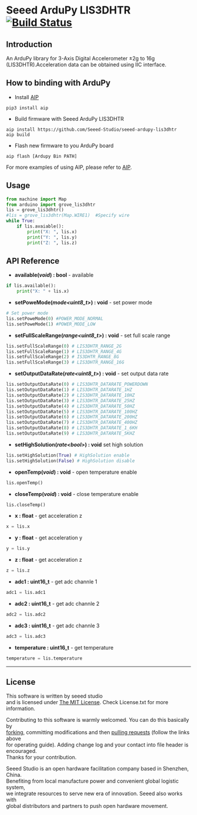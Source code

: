 # Seeed ArduPy LIS3DHTR [![Build Status](https://api.travis-ci.com/Seeed-Studio/seeed-ardupy-lis3dhtr.svg?branch=master)](https://travis-ci.com/github/Seeed-Studio/seeed-ardupy-lis3dhtr)

## Introduction

An ArduPy library for 3-Axis Digital Accelerometer ±2g to 16g (LIS3DHTR).Acceleration data can be obtained using IIC interface.

## How to binding with ArduPy
- Install [AIP](https://github.com/Seeed-Studio/ardupy-aip)
```shell
pip3 install aip
```
- Build firmware with Seeed ArduPy LIS3DHTR
```shell
aip install https://github.com/Seeed-Studio/seeed-ardupy-lis3dhtr
aip build
```
- Flash new firmware to you ArduPy board
```shell
aip flash [Ardupy Bin PATH]
```
For more examples of using AIP, please refer to [AIP](https://github.com/Seeed-Studio/ardupy-aip).
## Usage
```python
from machine import Map
from arduino import grove_lis3dhtr
lis = grove_lis3dhtr()
#lis = grove_lis3dhtr(Map.WIRE1)  #Specify wire 
while True:
    if lis.avaiable():
        print("X: ", lis.x)
        print("Y: ", lis.y)
        print("Z: ", lis.z)

```
## API Reference
- **available(*void*) : bool** - available
```python
if lis.available():
    print("X: " + lis.x)
```

- **setPoweMode(*mode\<uint8_t\>*) : void** - set power mode
```python
# Set power mode
lis.setPoweMode(0) #POWER_MODE_NORMAL 
lis.setPoweMode(1) #POWER_MODE_LOW 
```
- **setFullScaleRange(*range\<uint8_t\>*) : void** - set full scale range
```python
lis.setFullScaleRange(0) # LIS3DHTR_RANGE_2G 
lis.setFullScaleRange(1) # LIS3DHTR_RANGE_4G
lis.setFullScaleRange(2) # IS3DHTR_RANGE_8G
lis.setFullScaleRange(3) # LIS3DHTR_RANGE_16G
```
- **setOutputDataRate(*rate\<uint8_t\>*) : void** - set output data rate
```python
lis.setOutputDataRate(0) # LIS3DHTR_DATARATE_POWERDOWN
lis.setOutputDataRate(1) # LIS3DHTR_DATARATE_1HZ 
lis.setOutputDataRate(2) # LIS3DHTR_DATARATE_10HZ
lis.setOutputDataRate(3) # LIS3DHTR_DATARATE_25HZ
lis.setOutputDataRate(4) # LIS3DHTR_DATARATE_50HZ
lis.setOutputDataRate(5) # LIS3DHTR_DATARATE_100HZ
lis.setOutputDataRate(6) # LIS3DHTR_DATARATE_200HZ
lis.setOutputDataRate(7) # LIS3DHTR_DATARATE_400HZ
lis.setOutputDataRate(8) # LIS3DHTR_DATARATE_1_6KH
lis.setOutputDataRate(9) # LIS3DHTR_DATARATE_5KHZ
```
- **setHighSolution(*rate\<bool\>*) : void** set high solution
```python
lis.setHighSolution(True) # HighSolution enable
lis.setHighSolution(False) # HighSolution disable
```
- **openTemp(*void*) : void** - open temperature enable
```python
lis.openTemp()
```
- **closeTemp(*void*) : void** - close temperature enable
```python
lis.closeTemp()
```
- **x : float** - get acceleration z
```python
x = lis.x
```
- **y : float** - get acceleration y
```python
y = lis.y
```
- **z : float** - get acceleration z
```python
z = lis.z
```
- **adc1 : uint16_t** - get adc channle 1
```python
adc1 = lis.adc1
```
- **adc2 : uint16_t** - get adc channle 2
```python
adc2 = lis.adc2
```
- **adc3 : uint16_t** - get adc channle 3
```python
adc3 = lis.adc3
```

- **temperature : uint16_t** - get temperature
```python
temperature = lis.temperature
```

----
## License
This software is written by seeed studio<br>
and is licensed under [The MIT License](http://opensource.org/licenses/mit-license.php). Check License.txt for more information.<br>

Contributing to this software is warmly welcomed. You can do this basically by<br>
[forking](https://help.github.com/articles/fork-a-repo), committing modifications and then [pulling requests](https://help.github.com/articles/using-pull-requests) (follow the links above<br>
for operating guide). Adding change log and your contact into file header is encouraged.<br>
Thanks for your contribution.

Seeed Studio is an open hardware facilitation company based in Shenzhen, China. <br>
Benefiting from local manufacture power and convenient global logistic system, <br>
we integrate resources to serve new era of innovation. Seeed also works with <br>
global distributors and partners to push open hardware movement.<br>
